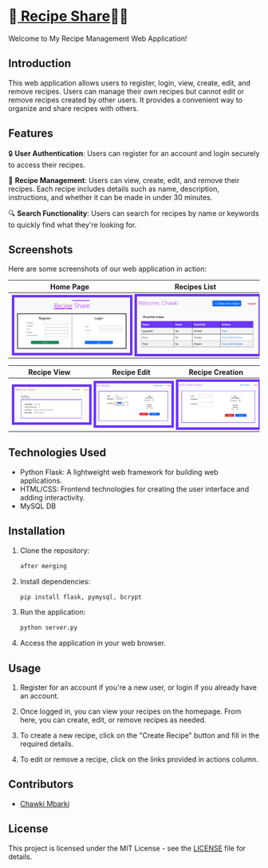 
# 🥗<a href="https://login.codingdojo.africa/m/506/12466/87454"> Recipe Share</a>🍲📝

Welcome to My Recipe Management Web Application!</a>

## Introduction

This web application allows users to register, login, view, create, edit, and remove recipes. Users can manage their own recipes but cannot edit or remove recipes created by other users. It provides a convenient way to organize and share recipes with others.

## Features

🔒 **User Authentication**: Users can register for an account and login securely to access their recipes.

📜 **Recipe Management**: Users can view, create, edit, and remove their recipes. Each recipe includes details such as name, description, instructions, and whether it can be made in under 30 minutes.

🔍 **Search Functionality**: Users can search for recipes by name or keywords to quickly find what they're looking for.

## Screenshots

Here are some screenshots of our web application in action:

| Home Page | Recipes List | 
|:---------:|:-----------:|
| <div style="width: 100%; overflow: hidden; border: 5px solid #6c36fc; margin: 0;padding: 0;"><img src="flask_app/static/readme/login_and_register.png"></div> | <div style="width: 100%; overflow: hidden; border: 5px solid #6c36fc; margin: 0;padding: 0;"><img src="flask_app/static/readme/recipes.png"></div>

| Recipe View | Recipe Edit |Recipe Creation |
|:-----------:|:-------------:|:---------------:|
| <div style="width: 100%; overflow: hidden; border: 5px solid #6c36fc; margin: 0;padding: 0;"><img src="flask_app/static/readme/view_recipe.png"></div> | <div style="width: 100%; overflow: hidden; border: 5px solid #6c36fc; margin: 0;padding: 0;"><img src="flask_app/static/readme/edit_recipe.png"></div> | <div style="width: 100%; overflow: hidden; border: 5px solid #6c36fc; margin: 0;padding: 0;"><img src="flask_app/static/readme/create_recipe.png"></div>

## Technologies Used

- Python Flask: A lightweight web framework for building web applications.
- HTML/CSS: Frontend technologies for creating the user interface and adding interactivity.
- MySQL DB

## Installation

1. Clone the repository:

    ```bash
    after merging
    ```

2. Install dependencies:

    ```bash
    pip install flask, pymysql, bcrypt
    ```

3. Run the application:

    ```bash
    python server.py
    ```

4. Access the application in your web browser.

## Usage

1. Register for an account if you're a new user, or login if you already have an account.

2. Once logged in, you can view your recipes on the homepage. From here, you can create, edit, or remove recipes as needed.

3. To create a new recipe, click on the "Create Recipe" button and fill in the required details.

4. To edit or remove a recipe, click on the links provided in actions column.

## Contributors

- [Chawki Mbarki](https://github.com/ChawkiMbarki/)

## License

This project is licensed under the MIT License - see the [LICENSE](LICENSE) file for details.
